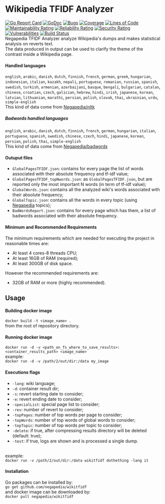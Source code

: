 # Wikipedia TFIDF Analyzer
[![Go Report Card](https://goreportcard.com/badge/github.com/negapedia/wikitfidf)](https://goreportcard.com/report/github.com/negapedia/wikitfidf)
[![GoDoc](https://godoc.org/github.com/negapedia/wikitfidf?status.svg)](https://godoc.org/github.com/negapedia/wikitfidf)
[![Bugs](https://sonarcloud.io/api/project_badges/measure?project=negapedia_wikiconflict&metric=bugs)](https://sonarcloud.io/dashboard?id=negapedia_wikiconflict)
[![Coverage](https://sonarcloud.io/api/project_badges/measure?project=negapedia_wikiconflict&metric=coverage)](https://sonarcloud.io/dashboard?id=negapedia_wikiconflict)
[![Lines of Code](https://sonarcloud.io/api/project_badges/measure?project=negapedia_wikiconflict&metric=ncloc)](https://sonarcloud.io/dashboard?id=negapedia_wikiconflict)
[![Maintainability Rating](https://sonarcloud.io/api/project_badges/measure?project=negapedia_wikiconflict&metric=sqale_rating)](https://sonarcloud.io/dashboard?id=negapedia_wikiconflict)
[![Reliability Rating](https://sonarcloud.io/api/project_badges/measure?project=negapedia_wikiconflict&metric=reliability_rating)](https://sonarcloud.io/dashboard?id=negapedia_wikiconflict)
[![Security Rating](https://sonarcloud.io/api/project_badges/measure?project=negapedia_wikiconflict&metric=security_rating)](https://sonarcloud.io/dashboard?id=negapedia_wikiconflict)
[![Vulnerabilities](https://sonarcloud.io/api/project_badges/measure?project=negapedia_wikiconflict&metric=vulnerabilities)](https://sonarcloud.io/dashboard?id=negapedia_wikiconflict)
[![Build Status](https://travis-ci.org/negapedia/wikitfidf.svg?branch=develop)](https://travis-ci.org/negapedia/wikitfidf)<br>
Negapedia TFIDF Analyzer analyze Wikipedia's dumps and makes statistical analysis on reverts text.<br>
The data produced in output can be used to clarify the theme of the contrast inside a Wikipedia page.<br>

#### Handled languages
`english`, `arabic`, `danish`, `dutch`, `finnish`, `french`, 
`german`, `greek`, `hungarian`, `indonesian`, `italian`, 
`kazakh`, `nepali`, `portuguese`, `romanian`, 
`russian`, `spanish`, `swedish`, `turkish`, `armenian`, 
`azerbaijani`, `basque`, `bengali`, `bulgarian`, `catalan`, 
`chinese`, `croatian`, `czech`, `galician`, `hebrew`, `hindi`, 
`irish`, `japanese`, `korean`, `latvian`, `lithuanian`, 
`marathi`, `persian`, `polish`, `slovak`, `thai`, `ukrainian`, 
`urdu`, `simple-english`
<br>
This kind of data come from [Negapedia/nltk](https://github.com/negapedia/nltk)

##### Badwords handled languages
`english`, `arabic`, `danish`, `dutch`, `finnish`, `french`, 
`german`, `hungarian`, `italian`, `portuguese`, 
`spanish`, `swedish`, `chinese`, `czech`, `hindi`, `japanese`, 
`korean`, `persian`, `polish`, `thai`, `simple-english`
<br>
This kind of data come from [Negapedia/badwords](https://github.com/negapedia/badwords)

#### Outuput files
- `GlobalPagesTFIDF.json`: contains for every page the list of words associated with their absolute frequency and tf-idf value;
- `GlobalPagesTFIDF_topNwords.json`: as `GlobalPagesTFIDF.json`, but are reported only the most important N words (in term of tf-idf value);
- `GlobalWords.json`: contains all the analyzed wiki's words associated with their absolute frequency;
- `GlobalTopic.json`: contains all the words in every topic (using [Negapedia](http://en.negapedia.org) topics);
- `BadWordsReport.json`: contains for every page which has them, a list of badwords associated with their absolute frequency.

#### Minimum and Recommended Requirements
The minimum requirements which are needed for executing the project in reasonable times are:
- At least 4 cores-8 threads CPU;
- At least 16GB of RAM (required);
- At least 300GB of disk space.

However the recommended requirements are:
- 32GB of RAM or more (highly recommended).

## Usage
#### Building docker image
``docker build -t <image_name> .``<br>
from the root of repository directory.

#### Running docker image
``docker run -d -v <path_on_fs_where_to_save_results>:<container_results_path> <image_name>``<br>
example:<br>
``docker run -d -v /path/2/out/dir:/data my_image ``<br>

#### Executions flags
- `-lang`: wiki language;
- `-d`: container result dir;
- `-s`: revert starting date to consider;
- `-e`: revert ending date to consider;
- `-specialList`: special page list to consider;
- `-rev`: number of revert to consider;
- `-topPages`: number of top words per page to consider;
- `-topWords`: number of top words of global words to consider;
- `-topTopic`: number of top words per topic to consider;
- `-delete`: if true, after compressing results directory will be deleted (default: true);
- `-test`: if true, logs are shown and is processed a single dump.

<br>example:<br>
``docker run -v /path/2/out/dir:/data wikitfidf dothething -lang it``

#### Installation
Go packages can be installed by:<br>
``go get github.com/negapedia/wikitfidf``
<br> and docker image can be downloaded by:<br>
``docker pull negapedia/wikitfidf``
